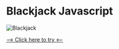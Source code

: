 # Blackjack Javascript

![Blackjack](https://i.imgur.com/M8BwkKR.png)  


[--> Click here to try <--](https://seyeripsagelreyes.github.io/BlackJack-Javascript/)
